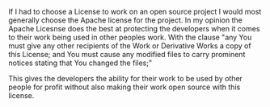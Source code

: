 If I had to choose a License to work on an open source project I would most generally choose the Apache license for the project. In my opinion the Apache Licesnse does the best at protecting the developers when it comes to their work being used in other peoples work. With the clause "any You must give any other recipients of the Work or Derivative Works a copy of this License; and
You must cause any modified files to carry prominent notices stating that You changed the files;"

This gives the developers the ability for their work to be used by other people for profit without also making their work open source with this license.